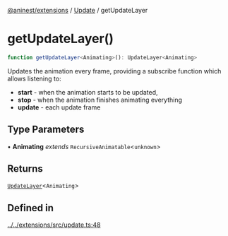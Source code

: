 [@aninest/extensions](../../index.md) / [Update](../index.md) / getUpdateLayer

# getUpdateLayer()

```ts
function getUpdateLayer<Animating>(): UpdateLayer<Animating>
```

Updates the animation every frame, providing a subscribe function which allows
listening to:
- **start** - when the animation starts to be updated,
- **stop** - when the animation finishes animating everything
- **update** - each update frame

## Type Parameters

• **Animating** *extends* `RecursiveAnimatable`\<`unknown`\>

## Returns

[`UpdateLayer`](../type-aliases/UpdateLayer.md)\<`Animating`\>

## Defined in

[../../extensions/src/update.ts:48](https://github.com/zphrs/aninest/blob/b669292333243ef725d764f354c403b2c4bde014/extensions/src/update.ts#L48)

